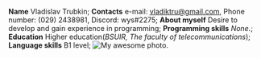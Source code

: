 **Name** Vladislav Trubkin;
**Contacts** e-mail: vladiktru@gmail.com, Phone number: (029) 2438981, Discord: wys#2275;
**About myself** Desire to develop and gain experience in programming;
**Programming skills** _None._;
**Education** Higher education(*BSUIR, The faculty of telecommunications*);
**Language skills** B1 level;
![My awesome photo](C:\Users\wys\Downloads\photo_2022-06-05_19-39-55).
